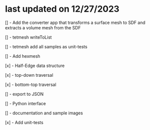 # last updated on 12/27/2023
[] - Add the converter app that transforms a surface mesh to SDF and extracts a volume mesh from the SDF

[] - tetmesh writeToList

[] - tetmesh add all samples as unit-tests

[] - Add hexmesh

[x] - Half-Edge data structure

[x] - top-down traversal

[x] - bottom-top traversal

[] - export to JSON

[] - Python interface

[] - documentation and sample images

[x] - Add unit-tests
